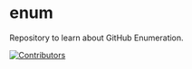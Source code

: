 # enum
Repository to learn about GitHub Enumeration.













































































































































































































[![Contributors](https://img.shields.io/badge/Contributors-3-brightgreen)](https://github.com/EurydiceCorp/enum/graphs/contributors)
